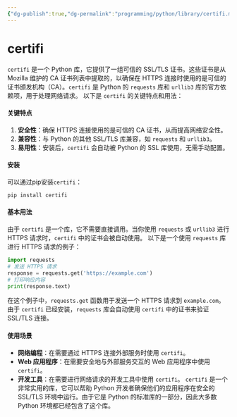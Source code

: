 ```yaml
---
{"dg-publish":true,"dg-permalink":"programming/python/library/certifi.md","permalink":"/programming/python/library/certifi.md/"}
---
```



# certifi

`certifi` 是一个 Python 库，它提供了一组可信的 SSL/TLS 证书。这些证书是从 Mozilla 维护的 CA 证书列表中提取的，以确保在 HTTPS 连接时使用的是可信的证书颁发机构（CA）。`certifi` 是 Python 的 `requests` 库和 `urllib3` 库的官方依赖项，用于处理网络请求。 以下是 `certifi` 的关键特点和用法：

#### 关键特点

1. **安全性**：确保 HTTPS 连接使用的是可信的 CA 证书，从而提高网络安全性。
2. **兼容性**：与 Python 的其他 SSL/TLS 库兼容，如 `requests` 和 `urllib3`。
3. **易用性**：安装后，`certifi` 会自动被 Python 的 SSL 库使用，无需手动配置。

#### 安装

可以通过pip安装`certifi`：

```bash
pip install certifi
```

#### 基本用法

由于 `certifi` 是一个库，它不需要直接调用。当你使用 `requests` 或 `urllib3` 进行 HTTPS 请求时，`certifi` 中的证书会被自动使用。 以下是一个使用 `requests` 库进行 HTTPS 请求的例子：

```python
import requests
# 发送 HTTPS 请求
response = requests.get('https://example.com')
# 打印响应内容
print(response.text)
```

在这个例子中，`requests.get` 函数用于发送一个 HTTPS 请求到 `example.com`。由于 `certifi` 已经安装，`requests` 库会自动使用 `certifi` 中的证书来验证 SSL/TLS 连接。

#### 使用场景

* **网络编程**：在需要通过 HTTPS 连接外部服务时使用 `certifi`。
* **Web 应用程序**：在需要安全地与外部服务交互的 Web 应用程序中使用 `certifi`。
* **开发工具**：在需要进行网络请求的开发工具中使用 `certifi`。 `certifi` 是一个非常实用的库，它可以帮助 Python 开发者确保他们的应用程序在安全的 SSL/TLS 环境中运行。由于它是 Python 的标准库的一部分，因此大多数 Python 环境都已经包含了这个库。